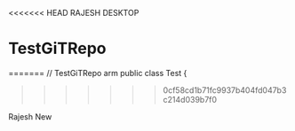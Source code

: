 <<<<<<< HEAD
RAJESH DESKTOP
# TestGiTRepo

=======
// TestGiTRepo
arm
public class Test {
>>>>>>> 0cf58cd1b71fc9937b404fd047b3c214d039b7f0

Rajesh New